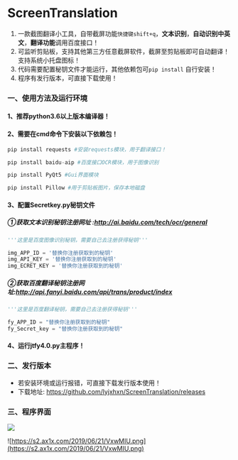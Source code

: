 # ScreenTranslation

1. 一款截图翻译小工具，自带截屏功能`快捷键shift+q`，**文本识别**，**自动识别中英文**，**翻译功能**调用百度接口！
2. 可监听剪贴板，支持其他第三方任意截屏软件，截屏至剪贴板即可自动翻译！支持系统小托盘图标！
3. 代码需要配置秘钥文件才能运行，其他依赖包可`pip install` 自行安装！
4. 程序有发行版本，可直接下载使用！

### 一、使用方法及运行环境

#### 1、推荐python3.6以上版本编译器！

#### 2、需要在cmd命令下安装以下依赖包！

```python
pip install requests #安装requests模块，用于翻译接口！
```

```python
pip install baidu-aip #百度接口OCR模块，用于图像识别
```

```python
pip install PyQt5 #Gui界面模块
```

```python
pip install Pillow #用于剪贴板图片，保存本地磁盘
```

#### 3、配置Secretkey.py秘钥文件

##### 			**①获取文本识别秘钥注册网址** :http://ai.baidu.com/tech/ocr/general

```python
'''这里是百度图像识别秘钥，需要自己去注册获得秘钥'''

img_APP_ID = '替换你注册获取到的秘钥'
img_API_KEY = '替换你注册获取到的秘钥'
img_ECRET_KEY = '替换你注册获取到的秘钥'
```

##### 	**②获取百度翻译秘钥注册网址**:**http://api.fanyi.baidu.com/api/trans/product/index**

```python
'''这里是百度翻译秘钥，需要自己去注册获得秘钥'''

fy_APP_ID = "替换你注册获取到的秘钥"
fy_Secret_key = "替换你注册获取到的秘钥"
```

#### 4、运行jtfy4.0.py主程序！

### 二、发行版本

- 若安装环境或运行报错，可直接下载发行版本使用！
- 下载地址: https://github.com/lyjxhxn/ScreenTranslation/releases

### 三、程序界面

![](https://s2.ax1x.com/2019/06/21/Vx0SSJ.png)



![https://s2.ax1x.com/2019/06/21/VxwMIU.png](https://s2.ax1x.com/2019/06/21/VxwMIU.png)

